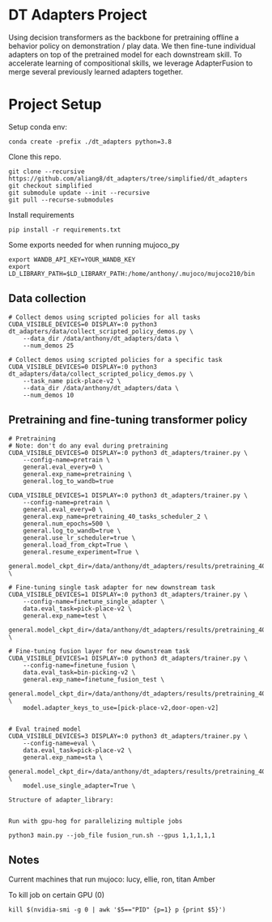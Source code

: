 # DT Adapters Project

Using decision transformers as the backbone for pretraining offline a behavior policy on demonstration / play data. We then fine-tune individual adapters on top of the pretrained model for each downstream skill. To accelerate learning of compositional skills, we leverage AdapterFusion to merge several previously learned adapters together. 

# Project Setup

Setup conda env:
```
conda create -prefix ./dt_adapters python=3.8
```

Clone this repo. 
```
git clone --recursive https://github.com/aliang8/dt_adapters/tree/simplified/dt_adapters
git checkout simplified
git submodule update --init --recursive
git pull --recurse-submodules
```

Install requirements
```
pip install -r requirements.txt
```

Some exports needed for when running mujoco_py
```
export WANDB_API_KEY=YOUR_WANDB_KEY
export LD_LIBRARY_PATH=$LD_LIBRARY_PATH:/home/anthony/.mujoco/mujoco210/bin
``` 

## Data collection
```
# Collect demos using scripted policies for all tasks 
CUDA_VISIBLE_DEVICES=0 DISPLAY=:0 python3 dt_adapters/data/collect_scripted_policy_demos.py \
    --data_dir /data/anthony/dt_adapters/data \
    --num_demos 25

# Collect demos using scripted policies for a specific task
CUDA_VISIBLE_DEVICES=0 DISPLAY=:0 python3 dt_adapters/data/collect_scripted_policy_demos.py \
    --task_name pick-place-v2 \
    --data_dir /data/anthony/dt_adapters/data \
    --num_demos 10
```

## Pretraining and fine-tuning transformer policy
```
# Pretraining
# Note: don't do any eval during pretraining
CUDA_VISIBLE_DEVICES=0 DISPLAY=:0 python3 dt_adapters/trainer.py \
    --config-name=pretrain \
    general.eval_every=0 \
    general.exp_name=pretraining \
    general.log_to_wandb=true

CUDA_VISIBLE_DEVICES=1 DISPLAY=:0 python3 dt_adapters/trainer.py \
    --config-name=pretrain \
    general.eval_every=0 \
    general.exp_name=pretraining_40_tasks_scheduler_2 \
    general.num_epochs=500 \
    general.log_to_wandb=true \
    general.use_lr_scheduler=true \
    general.load_from_ckpt=True \
    general.resume_experiment=True \
    general.model_ckpt_dir=/data/anthony/dt_adapters/results/pretraining_40_tasks_2 \

# Fine-tuning single task adapter for new downstream task
CUDA_VISIBLE_DEVICES=1 DISPLAY=:0 python3 dt_adapters/trainer.py \
    --config-name=finetune_single_adapter \
    data.eval_task=pick-place-v2 \
    general.exp_name=test \
    general.model_ckpt_dir=/data/anthony/dt_adapters/results/pretraining_40_tasks_scheduler_2 \

# Fine-tuning fusion layer for new downstream task
CUDA_VISIBLE_DEVICES=1 DISPLAY=:0 python3 dt_adapters/trainer.py \
    --config-name=finetune_fusion \
    data.eval_task=bin-picking-v2 \
    general.exp_name=finetune_fusion_test \
    general.model_ckpt_dir=/data/anthony/dt_adapters/results/pretraining_40_tasks_scheduler_2 \
    model.adapter_keys_to_use=[pick-place-v2,door-open-v2]


# Eval trained model
CUDA_VISIBLE_DEVICES=3 DISPLAY=:0 python3 dt_adapters/trainer.py \
    --config-name=eval \
    data.eval_task=pick-place-v2 \
    general.exp_name=sta \
    general.model_ckpt_dir=/data/anthony/dt_adapters/results/pretraining_40_tasks_scheduler_2 \
    model.use_single_adapter=True \
```

```
Structure of adapter_library:


```


```
Run with gpu-hog for parallelizing multiple jobs

python3 main.py --job_file fusion_run.sh --gpus 1,1,1,1,1
```

## Notes
Current machines that run mujoco: lucy, ellie, ron, titan
Amber

To kill job on certain GPU (0)
```
kill $(nvidia-smi -g 0 | awk '$5=="PID" {p=1} p {print $5}')
```